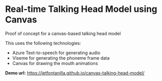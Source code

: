 # Real-time Talking Head Model using Canvas

Proof of concept for a canvas-based talking head model

This uses the following technologies:

* Azure Text-to-speech for generating audio
* Viseme for generating the phoneme frame data
* Canvas for drawing the mouth animations

**Demo url:**
https://jetfontanilla.github.io/canvas-talking-head-model/
